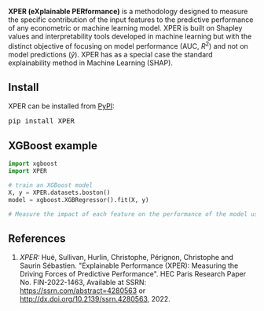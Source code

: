 **XPER (eXplainable PERformance)** is a methodology designed to measure the specific contribution of the input features to the predictive performance of any econometric or machine learning model. XPER is built on Shapley values and interpretability tools developed in machine learning but with the distinct objective of focusing on model performance (AUC, $R^2$) and not on model predictions ($\hat{y}$). XPER has as a special case the standard explainability method in Machine Learning (SHAP).

## Install

XPER can be installed from [PyPI](https://pypi.org/project/XPER):

<pre>
pip install XPER
</pre>

## XGBoost example

```python
import xgboost
import XPER

# train an XGBoost model
X, y = XPER.datasets.boston()
model = xgboost.XGBRegressor().fit(X, y)

# Measure the impact of each feature on the performance of the model using XPER
```

## References

1. *XPER:* Hué, Sullivan, Hurlin, Christophe, Pérignon, Christophe and Saurin Sébastien. "Explainable Performance (XPER): Measuring the Driving Forces of Predictive Performance". HEC Paris Research Paper No. FIN-2022-1463, Available at SSRN: https://ssrn.com/abstract=4280563 or http://dx.doi.org/10.2139/ssrn.4280563, 2022.

